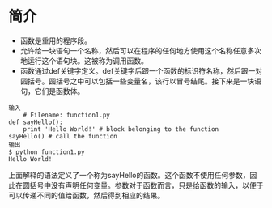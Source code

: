 # 简介
* 函数是重用的程序段。  
* 允许给一块语句一个名称，然后可以在程序的任何地方使用这个名称任意多次地运行这个语句块。这被称为调用函数。  
* 函数通过def关键字定义。def关键字后跟一个函数的标识符名称，然后跟一对圆括号。圆括号之中可以包括一些变量名，该行以冒号结尾。接下来是一块语句，它们是函数体。

```
输入
	# Filename: function1.py
def sayHello():
	print 'Hello World!' # block belonging to the function
sayHello() # call the function
输出
$ python function1.py
Hello World!
```

上面解释的语法定义了一个称为sayHello的函数。这个函数不使用任何参数，因此在圆括号中没有声明任何变量。参数对于函数而言，只是给函数的输入，以便于可以传递不同的值给函数，然后得到相应的结果。